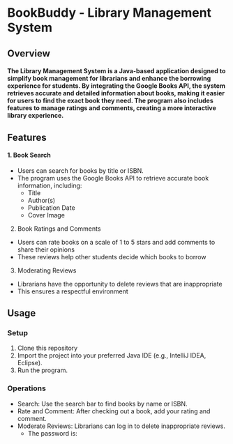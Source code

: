 # BookBuddy - Library Management System
## Overview
#### The Library Management System is a Java-based application designed to simplify book management for librarians and enhance the borrowing experience for students. By integrating the Google Books API, the system retrieves accurate and detailed information about books, making it easier for users to find the exact book they need. The program also includes features to manage ratings and comments, creating a more interactive library experience.
## Features
#### 1. Book Search
- Users can search for books by title or ISBN.
- The program uses the Google Books API to retrieve accurate book information, including:
  - Title
  - Author(s)
  - Publication Date
  - Cover Image
2. Book Ratings and Comments
- Users can rate books on a scale of 1 to 5 stars and add comments to share their opinions
- These reviews help other students decide which books to borrow
3. Moderating Reviews
- Librarians have the opportunity to delete reviews that are inappropriate
- This ensures a respectful environment

## Usage
### Setup
1. Clone this repository
2. Import the project into your preferred Java IDE (e.g., IntelliJ IDEA, Eclipse).
3. Run the program.
### Operations
- Search: Use the search bar to find books by name or ISBN.
- Rate and Comment: After checking out a book, add your rating and comment.
- Moderate Reviews: Librarians can log in to delete inappropriate reviews.
  - The password is: 
